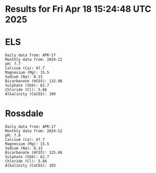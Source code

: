 # Results for Fri Apr 18 15:24:48 UTC 2025
# ELS
```
Daily data from: APR-17
Monthly data from: 2024-12
pH: 7.7
Calcium (Ca): 47.7
Magnesium (Mg): 15.5
Sodium (Na): 8.13
Bicarbonate (HCO3): 132.98
Sulphate (SO4): 62.7
Chloride (Cl): 5.66
Alkalinity (CaCO3): 109
```
# Rossdale
```
Daily data from: APR-17
Monthly data from: 2024-12
pH: 7.8
Calcium (Ca): 47.7
Magnesium (Mg): 15.5
Sodium (Na): 8.13
Bicarbonate (HCO3): 125.66
Sulphate (SO4): 62.7
Chloride (Cl): 5.66
Alkalinity (CaCO3): 103
```

